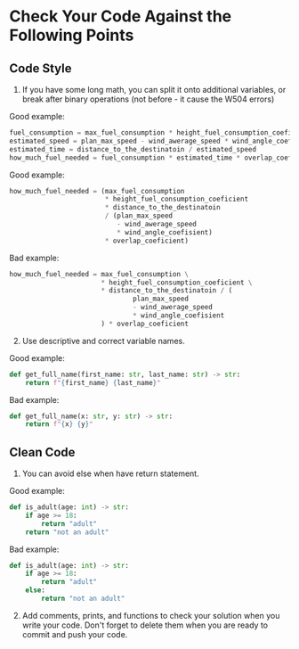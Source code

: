 # Check Your Code Against the Following Points

## Code Style

1. If you have some long math, you can split it onto additional variables, 
or break after binary operations (not before - it cause the W504 errors)

Good example:

```python
fuel_consumption = max_fuel_consumption * height_fuel_consumption_coeficient
estimated_speed = plan_max_speed - wind_awerage_speed * wind_angle_coefisient
estimated_time = distance_to_the_destinatoin / estimated_speed
how_much_fuel_needed = fuel_consumption * estimated_time * overlap_coeficient
```
    
Good example:

```python
how_much_fuel_needed = (max_fuel_consumption
                        * height_fuel_consumption_coeficient
                        * distance_to_the_destinatoin
                        / (plan_max_speed
                           - wind_awerage_speed
                           * wind_angle_coefisient)
                        * overlap_coeficient)
```

Bad example:

```python
how_much_fuel_needed = max_fuel_consumption \
                       * height_fuel_consumption_coeficient \
                       * distance_to_the_destinatoin / (
                               plan_max_speed 
                               - wind_awerage_speed 
                               * wind_angle_coefisient
                       ) * overlap_coeficient
```

2. Use descriptive and correct variable names.

Good example:

```python
def get_full_name(first_name: str, last_name: str) -> str:
    return f"{first_name} {last_name}"
```

Bad example:
```python
def get_full_name(x: str, y: str) -> str:
    return f"{x} {y}"
```

## Clean Code

1. You can avoid else when have return statement.

Good example:

```python
def is_adult(age: int) -> str:
    if age >= 18:
        return "adult"
    return "not an adult"
```

Bad example:

```python
def is_adult(age: int) -> str:
    if age >= 18:
        return "adult"
    else:
        return "not an adult"
```

2. Add comments, prints, and functions to check your solution when you write your code. 
Don't forget to delete them when you are ready to commit and push your code.
